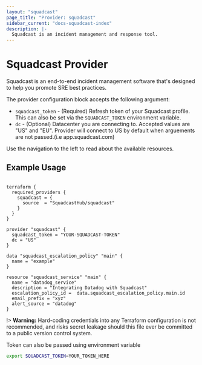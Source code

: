 ```yaml
---
layout: "squadcast"
page_title: "Provider: squadcast"
sidebar_current: "docs-squadcast-index"
description: |-
  Squadcast is an incident management and response tool.
---
```


# Squadcast Provider

Squadcast is an end-to-end incident management software that's designed to help you promote SRE best practices.

The provider configuration block accepts the following argument:

* ``squadcast_token`` - (Required) Refresh token of your Squadcast profile.  This can also be set via the `SQUADCAST_TOKEN` environment variable.
* ``dc`` - (Optional) Datacenter you are connecting to. Accepted values are "US" and "EU". Provider will connect to US by default when arguements are not passed.(i.e app.squadcast.com) 

Use the navigation to the left to read about the available resources.

## Example Usage

```hcl

terraform {
  required_providers {
    squadcast = {
      source  = "SquadcastHub/squadcast"
    }
  }
}

provider "squadcast" {
  squadcast_token = "YOUR-SQUADCAST-TOKEN"
  dc = "US"
}

data "squadcast_escalation_policy" "main" {
  name = "example"
}

resource "squadcast_service" "main" {
  name = "datadog_service"
  description = "Integrating Datadog with Squadcast"
  escalation_policy_id =  data.squadcast_escalation_policy.main.id
  email_prefix = "xyz"
  alert_source = "datadog"
}
```

!> **Warning:** Hard-coding credentials into any Terraform configuration is not
recommended, and risks secret leakage should this file ever be committed to a
public version control system.

Token can also be passed using environment variable

```sh
export SQUADCAST_TOKEN=YOUR_TOKEN_HERE
```
